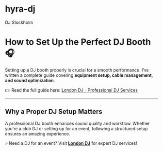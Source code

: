# hyra-dj
DJ Stockholm
# How to Set Up the Perfect DJ Booth 🎧  

Setting up a DJ booth properly is crucial for a smooth performance. I’ve written a complete guide covering **equipment setup, cable management, and sound optimization**.  

👉 Read the full guide here: [London DJ - Professional DJ Services](https://london-dj.se)  

---
## Why a Proper DJ Setup Matters
A professional DJ booth enhances sound quality and workflow. Whether you're a club DJ or setting up for an event, following a structured setup ensures an amazing experience.

🎶 Need a DJ for an event? Visit **[London DJ](https://london-dj.se)** for expert DJ services!
